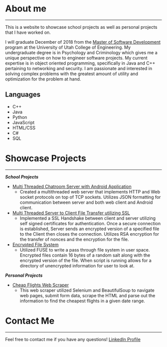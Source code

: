 # About me
___
This is a website to showcase school projects as well as personal projects that I have worked on. 

I will graduate December of 2018 from the [Master of Software Development](https://msd.utah.edu/) program at the University of Utah College of Engineering. My undergraduate degree is in Psychology and Criminology which gives me a unique perspective on how to engineer software projects. My current expertise is in object oriented programming, specifically in Java and C++ pertaining to networking and security. I am passionate and interested in solving complex problems with the greatest amount of utility and optimization for the problem at hand.

## Languages
- C++
- Java
- Python 
- JavaScript
- HTML/CSS
- C#
- SQL

# Showcase Projects
___
***School Projects***
- [Multi Threaded Chatroom Server with Android Application](https://github.com/w-aldrich/schoolHighlights/tree/master/ChatRoom)
  - Created a multithreaded web server that implements HTTP and Web socket protocols on top of TCP sockets. Utilizes JSON formatting for communication between server and both web client and Android client.
- [Multi Threaded Server to Client File Transfer utilizing SSL](https://github.com/w-aldrich/schoolHighlights/tree/master/MySSL)
  - Implemented a SSL Handshake between client and server utilizing self signed certificates for authentication. Once a secure connection is established, Server sends an encrypted version of a specified file to the Client then closes the connection. Utilizes RSA encryption for the transfer of nonces and the encryption for the file.
- [Encrypted File System](https://github.com/w-aldrich/schoolHighlights/tree/master/encryptedFilesystem)
  - Utilized FUSE to write a pass through file system in user space. Encrypted files contain 16 bytes of a random salt along with the encrypted version of the file. When script is running allows for a directory of unencrypted information for user to look at.

***Personal Projects***
- [Cheap Flights Web Scraper](https://github.com/w-aldrich/PersonalPythonScripts/blob/master/cheapFlightsWebCrawler.py)
  - This web scraper utilized Selenium and BeautifulSoup to navigate web pages, submit form data, scrape the HTML and parse out the information to find the cheapest flights in a given date range.

# Contact Me
___
Feel free to contact me if you have any questions!
[LinkedIn Profile](https://www.linkedin.com/in/william-aldrich/)
